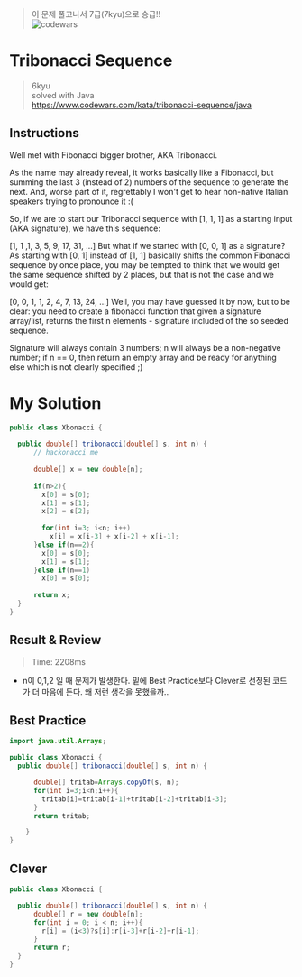 >이 문제 풀고나서 7급(7kyu)으로 승급!!  
![codewars](https://www.codewars.com/users/Integerous/badges/large)
# Tribonacci Sequence
>6kyu  
>solved with Java  
>https://www.codewars.com/kata/tribonacci-sequence/java

## Instructions
Well met with Fibonacci bigger brother, AKA Tribonacci.

As the name may already reveal, it works basically like a Fibonacci, but summing the last 3 (instead of 2) numbers of the sequence to generate the next. And, worse part of it, regrettably I won't get to hear non-native Italian speakers trying to pronounce it :(

So, if we are to start our Tribonacci sequence with [1, 1, 1] as a starting input (AKA signature), we have this sequence:

[1, 1 ,1, 3, 5, 9, 17, 31, ...]
But what if we started with [0, 0, 1] as a signature? As starting with [0, 1] instead of [1, 1] basically shifts the common Fibonacci sequence by once place, you may be tempted to think that we would get the same sequence shifted by 2 places, but that is not the case and we would get:

[0, 0, 1, 1, 2, 4, 7, 13, 24, ...]
Well, you may have guessed it by now, but to be clear: you need to create a fibonacci function that given a signature array/list, returns the first n elements - signature included of the so seeded sequence.

Signature will always contain 3 numbers; n will always be a non-negative number; if n == 0, then return an empty array and be ready for anything else which is not clearly specified ;)

# My Solution
~~~java
public class Xbonacci {
      
  public double[] tribonacci(double[] s, int n) {
      // hackonacci me
   
      double[] x = new double[n];
      
      if(n>2){
        x[0] = s[0];
        x[1] = s[1];
        x[2] = s[2];
       
        for(int i=3; i<n; i++)
          x[i] = x[i-3] + x[i-2] + x[i-1]; 
      }else if(n==2){
        x[0] = s[0];
        x[1] = s[1];
      }else if(n==1)
        x[0] = s[0];
      
      return x;
  }
}
~~~

## Result & Review
>Time: 2208ms  
- n이 0,1,2 일 때 문제가 발생한다. 밑에 Best Practice보다 Clever로 선정된 코드가 더 마음에 든다. 왜 저런 생각을 못했을까..

## Best Practice
~~~java
import java.util.Arrays;

public class Xbonacci {
  public double[] tribonacci(double[] s, int n) {

      double[] tritab=Arrays.copyOf(s, n);
      for(int i=3;i<n;i++){
        tritab[i]=tritab[i-1]+tritab[i-2]+tritab[i-3];
      }
      return tritab;

    }
}
~~~

## Clever
~~~java
public class Xbonacci {

  public double[] tribonacci(double[] s, int n) {
      double[] r = new double[n];
      for(int i = 0; i < n; i++){
        r[i] = (i<3)?s[i]:r[i-3]+r[i-2]+r[i-1];
      }
      return r;
  }
}
~~~



